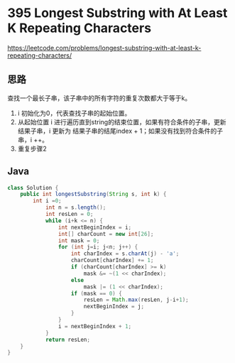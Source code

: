 # 395 Longest Substring with At Least K Repeating Characters

https://leetcode.com/problems/longest-substring-with-at-least-k-repeating-characters/



## 思路

查找一个最长子串，该子串中的所有字符的重复次数都大于等于k。

1. i 初始化为0，代表查找子串的起始位置。
2. 从起始位置 i 进行遍历直到string的结束位置，如果有符合条件的子串，更新结果子串，i 更新为 结果子串的结尾index + 1；如果没有找到符合条件的子串，i ++。
3. 重复步骤2

## Java

```java
class Solution {
    public int longestSubstring(String s, int k) {
        int i =0;
            int n = s.length();
            int resLen = 0;
            while (i+k <= n) {
                int nextBeginIndex = i;
                int[] charCount = new int[26];
                int mask = 0;
                for (int j=i; j<n; j++) {
                    int charIndex = s.charAt(j) - 'a';
                    charCount[charIndex] += 1;
                    if (charCount[charIndex] >= k) 
                        mask &= ~(1 << charIndex);
                    else
                        mask |= (1 << charIndex);
                    if (mask == 0) {
                        resLen = Math.max(resLen, j-i+1);
                        nextBeginIndex = j;
                    }
                }
                i = nextBeginIndex + 1;
            }
            return resLen;
    }
}
```

